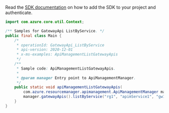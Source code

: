 Read the [SDK documentation](https://github.com/Azure/azure-sdk-for-java/blob/azure-resourcemanager-apimanagement_1.0.0-beta.2/sdk/apimanagement/azure-resourcemanager-apimanagement/README.md) on how to add the SDK to your project and authenticate.

```java
import com.azure.core.util.Context;

/** Samples for GatewayApi ListByService. */
public final class Main {
    /*
     * operationId: GatewayApi_ListByService
     * api-version: 2020-12-01
     * x-ms-examples: ApiManagementListGatewayApis
     */
    /**
     * Sample code: ApiManagementListGatewayApis.
     *
     * @param manager Entry point to ApiManagementManager.
     */
    public static void apiManagementListGatewayApis(
        com.azure.resourcemanager.apimanagement.ApiManagementManager manager) {
        manager.gatewayApis().listByService("rg1", "apimService1", "gw1", null, null, null, Context.NONE);
    }
}
```
